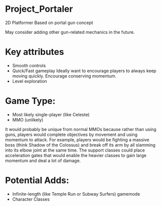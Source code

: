 # Project_Portaler
2D Platformer Based on portal gun concept

May consider adding other gun-related mechanics in the future.

# Key attributes
* Smooth controls
* Quick/Fast gameplay
Ideally want to encourage players to always keep moving quickly. Encourage conserving momentum.
* Level exploration

# Game Type:
* Most likely single-player (like Celeste)
* MMO (unlikely)

It would probably be unique from normal MMOs because rather than using guns, players would complete objectives by movement and using momentum to attack. For example, players would be fighting a massive boss (think Shadow of the Colossus) and break off its arm by all slamming into its elbow joint at the same time. The support classes could place acceleration gates that would enable the heavier classes to gain large momentum and deal a lot of damage.

# Potential Adds:
* Infinite-length (like Temple Run or Subway Surfers) gamemode
* Character Classes

